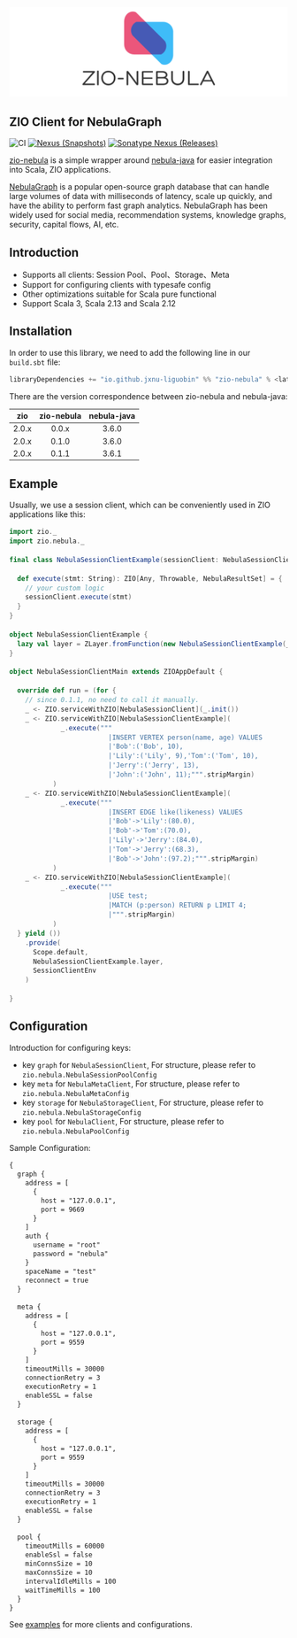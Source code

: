 ![](logo.png)

ZIO Client for NebulaGraph
---

![CI][Badge-CI] [![Nexus (Snapshots)][Badge-Snapshots]][Link-Snapshots] [![Sonatype Nexus (Releases)][Badge-Release]][Link-Release]


[Badge-CI]: https://github.com/nebula-contrib/zio-nebula/actions/workflows/scala.yml/badge.svg
[Badge-Snapshots]: https://img.shields.io/nexus/s/io.github.jxnu-liguobin/zio-nebula_3?server=https%3A%2F%2Foss.sonatype.org
[Link-Snapshots]: https://oss.sonatype.org/content/repositories/snapshots/io/github/jxnu-liguobin/zio-nebula_3/
[Link-Release]: https://index.scala-lang.org/nebula-contrib/zio-nebula/zio-nebula
[Badge-Release]: https://index.scala-lang.org/nebula-contrib/zio-nebula/zio-nebula/latest-by-scala-version.svg?platform=jvm


[zio-nebula](https://github.com/nebula-contrib/zio-nebula) is a simple wrapper around [nebula-java](https://github.com/vesoft-inc/nebula-java/) for easier integration into Scala, ZIO applications.

[NebulaGraph](https://github.com/vesoft-inc/nebula) is a popular open-source graph database that can handle large volumes of data with milliseconds of latency, scale up quickly, and have the ability to perform fast graph analytics. NebulaGraph has been widely used for social media, recommendation systems, knowledge graphs, security, capital flows, AI, etc.

## Introduction

- Supports all clients: Session Pool、Pool、Storage、Meta
- Support for configuring clients with typesafe config
- Other optimizations suitable for Scala pure functional
- Support Scala 3, Scala 2.13 and Scala 2.12

## Installation

In order to use this library, we need to add the following line in our `build.sbt` file:
```scala
libraryDependencies += "io.github.jxnu-liguobin" %% "zio-nebula" % <latest version>
```

There are the version correspondence between zio-nebula and nebula-java:

|  zio  | zio-nebula | nebula-java |
|:-----:|:----------:|:-----------:|
| 2.0.x |   0.0.x    |    3.6.0    |
| 2.0.x |   0.1.0    |    3.6.0    |
| 2.0.x |   0.1.1    |    3.6.1    |


## Example

Usually, we use a session client, which can be conveniently used in ZIO applications like this:
```scala
import zio._
import zio.nebula._

final class NebulaSessionClientExample(sessionClient: NebulaSessionClient) {

  def execute(stmt: String): ZIO[Any, Throwable, NebulaResultSet] = {
    // your custom logic
    sessionClient.execute(stmt)
  }
}

object NebulaSessionClientExample {
  lazy val layer = ZLayer.fromFunction(new NebulaSessionClientExample(_))
}

object NebulaSessionClientMain extends ZIOAppDefault {

  override def run = (for {
    // since 0.1.1, no need to call it manually.
    _ <- ZIO.serviceWithZIO[NebulaSessionClient](_.init()) 
    _ <- ZIO.serviceWithZIO[NebulaSessionClientExample](
             _.execute("""
                         |INSERT VERTEX person(name, age) VALUES 
                         |'Bob':('Bob', 10), 
                         |'Lily':('Lily', 9),'Tom':('Tom', 10),
                         |'Jerry':('Jerry', 13),
                         |'John':('John', 11);""".stripMargin)
           )
    _ <- ZIO.serviceWithZIO[NebulaSessionClientExample](
             _.execute("""
                         |INSERT EDGE like(likeness) VALUES
                         |'Bob'->'Lily':(80.0),
                         |'Bob'->'Tom':(70.0),
                         |'Lily'->'Jerry':(84.0),
                         |'Tom'->'Jerry':(68.3),
                         |'Bob'->'John':(97.2);""".stripMargin)
           )
    _ <- ZIO.serviceWithZIO[NebulaSessionClientExample](
             _.execute("""
                         |USE test;
                         |MATCH (p:person) RETURN p LIMIT 4;
                         |""".stripMargin)
           )
  } yield ())
    .provide(
      Scope.default,
      NebulaSessionClientExample.layer,
      SessionClientEnv
    )

}
```

## Configuration

Introduction for configuring keys:
  - key `graph` for `NebulaSessionClient`, For structure, please refer to `zio.nebula.NebulaSessionPoolConfig`
  - key `meta` for `NebulaMetaClient`, For structure, please refer to `zio.nebula.NebulaMetaConfig`
  - key `storage` for `NebulaStorageClient`, For structure, please refer to `zio.nebula.NebulaStorageConfig`
  - key `pool` for `NebulaClient`, For structure, please refer to `zio.nebula.NebulaPoolConfig`

Sample Configuration:
```hocon
{
  graph {
    address = [
      {
        host = "127.0.0.1",
        port = 9669
      }
    ]
    auth {
      username = "root"
      password = "nebula"
    }
    spaceName = "test"
    reconnect = true
  }

  meta {
    address = [
      {
        host = "127.0.0.1",
        port = 9559
      }
    ]
    timeoutMills = 30000
    connectionRetry = 3
    executionRetry = 1
    enableSSL = false
  }

  storage {
    address = [
      {
        host = "127.0.0.1",
        port = 9559
      }
    ]
    timeoutMills = 30000
    connectionRetry = 3
    executionRetry = 1
    enableSSL = false
  }

  pool {
    timeoutMills = 60000
    enableSsl = false
    minConnsSize = 10
    maxConnsSize = 10
    intervalIdleMills = 100
    waitTimeMills = 100
  }
}
```

See [examples](./examples/src/main/scala/zio/nebula/example/) for more clients and configurations.
